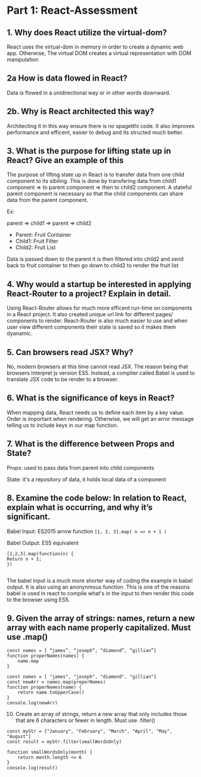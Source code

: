 # Part 1: React-Assessment
 
## 1. Why does React utilize the virtual-dom?
React uses the virtual-dom in memory in order to create a dynamic web app. Otherwise,
The virtual DOM creates a virtual representation with DOM manipulation
 
## 2a How is data flowed in React? 

Data is flowed in a unidirectional way or in other words downward.

## 2b. Why is React architected this way?
Architecting it in this way ensure there is no spagetthi code. It also improves performance and efficent, easier to debug and its structed much better.
 
## 3. What is the purpose for lifting state up in React? Give an example of this
The purpose of lifting state up in React is to transfer data from one child component to its sibiling. This is done by transfering data from child1 component => to parent component => then to child2 component. A stateful parent component is necessary so that the child components can share data from the parent component. 

Ex:

parent => child1 => parent => child2
- Parent: Fruit Container
- Child1: Fruit Filter
- Child2: Fruit List

Data is passed down to the parent it is then filtered into child2 and send back to fruit container to then go down to child2 to render the fruit list

 
## 4. Why would a startup be interested in applying React-Router to a project? Explain in detail.
Using React-Router allows for much more efficent run-time on components in a React project. It also created unique url link for different pages/ components to render. React-Router is also much easier to use and when user view different components their state is saved so it makes them dyanamic.

## 5. Can browsers read JSX? Why?
No, modern browsers at this time cannot read JSX. The reason being that browsers interpret js version ES5. Instead, a complier called Babel is used to translate JSX code to be render to a browser.
 
## 6. What is the significance of keys in React? 
When mapping data, React needs us to define each item by a key value. Order is important when rendering. Otherwise, we will get an error message telling us to include keys in our map function.
 
## 7. What is the difference between Props and State?
Props: used to pass data from parent into child components

State: it's a repository of data, it holds local data of a component
 
## 8. Examine the code below: In relation to React, explain what is occurring, and why it’s significant. 
 
Babel Input: ES2015 arrow function
`[1, 2, 3].map( n => n + 1 )`
 
Babel Output: ES5 equivalent
```
[1,2,3].map(function(n) {
Return n + 1;
})
 
```
The babel input is a much more shorter way of coding the example in babel output. It is also using an anonynmous function. This is one of the reasons babel is used in react to complie what's in the input to then render this code to the browser using ES5.

## 9. Given the array of strings: names, return a new array with each name properly capitalized. Must use .map() 
```
const names = [ “james”, “joseph”, “diamond”, “gillian”]
function properNames(names) {
    name.map
}
```


```
const names = [ "james", "joseph", "diamond", "gillian"]
const newArr = names.map(properNames)
function properNames(name) {
    return name.toUpperCase()
}
console.log(newArr)
```

 
10. Create an array of strings, return a new array that only includes those that are 6 characters or fewer in length. Must use .filter()

```
const myStr = ["January", "February", "March", "April", "May", "August"]
const result = myStr.filter(smallWordsOnly)

function smallWordsOnly(month) {
    return month.length <= 6
} 
console.log(result)
```

